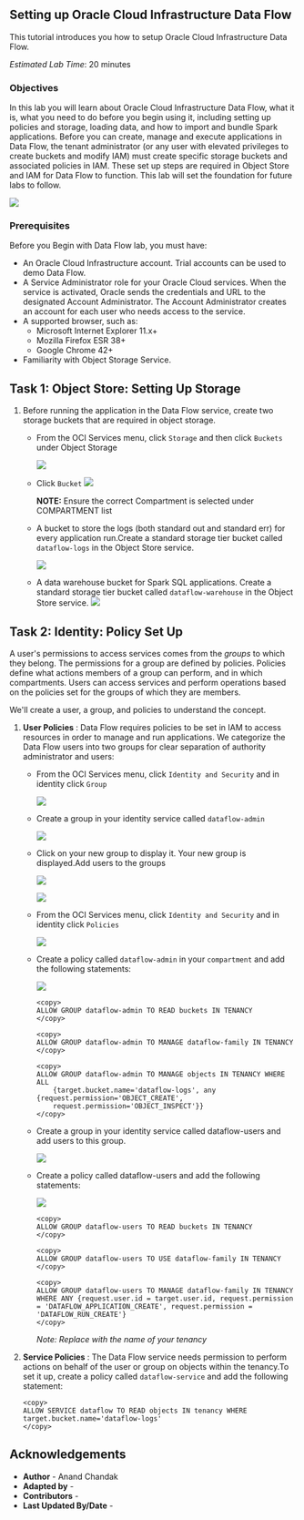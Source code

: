 
## Setting up Oracle Cloud Infrastructure Data Flow

This tutorial introduces you how to setup Oracle Cloud Infrastructure Data Flow.

*Estimated Lab Time*: 20 minutes

### Objectives

In this lab you will learn about Oracle Cloud Infrastructure Data Flow, what it is, what you need to do before you begin using it, including setting up policies and storage, loading data, and how to import and bundle Spark applications. Before you can create, manage and execute applications in Data Flow, the tenant administrator (or any user with elevated privileges to create buckets and modify IAM) must create specific storage buckets and associated policies in IAM. These set up steps are required in Object Store and IAM for Data Flow to function. This lab will set the foundation for future labs to follow.

  ![](../images/DF_Overview1.png " ")

### Prerequisites

Before you Begin with Data Flow lab, you must have:

* An Oracle Cloud Infrastructure account. Trial accounts can be used to demo Data Flow.
* A Service Administrator role for your Oracle Cloud services. When the service is activated, Oracle sends the credentials and URL to the designated Account Administrator. The Account Administrator creates an account for each user who needs access to the service.
* A supported browser, such as:
    * Microsoft Internet Explorer 11.x+
    * Mozilla Firefox ESR 38+
    * Google Chrome 42+
* Familiarity with Object Storage Service.



## Task 1: Object Store: Setting Up Storage

1. Before running the application in the Data Flow service, create two storage buckets that are required in object storage.

    * From the OCI Services menu, click `Storage` and then click `Buckets` under Object Storage

       ![](../images/OBJECT-STORAGE001.png " ")

    * Click `Bucket`
       ![](../images/BUCKET001.png " ")

      **NOTE:** Ensure the correct Compartment is selected under COMPARTMENT list

    * A bucket to store the logs (both standard out and standard err) for every application run.Create a standard storage tier bucket called `dataflow-logs` in the Object Store service.

      ![](../images/CREATEBUCKET001.png " ")

    * A data warehouse bucket for Spark SQL applications. Create a standard storage tier bucket called `dataflow-warehouse` in the Object Store service.
        ![](../images/DATAWAREHOUSEBUCKET.png " ")

## Task 2: Identity: Policy Set Up

A user's permissions to access services comes from the _groups_ to which they belong. The permissions for a group are defined by policies. Policies define what actions members of a group can perform, and in which compartments. Users can access services and perform operations based on the policies set for the groups of which they are members.

We'll create a user, a group, and policies to understand the concept.


1. **User Policies** : Data Flow requires policies to be set in IAM to access resources in order to manage and run applications. We categorize the Data Flow users into two groups for clear separation of authority administrator and users:

    * From the OCI Services menu, click `Identity and Security` and in identity click `Group`

        ![](../images/Groups001.png " ")

    * Create a group in your identity service called `dataflow-admin`

        ![](../images/DataflowAdminUser.png " ")

    * Click on your new group to display it. Your new group is displayed.Add users to the groups

        ![](../images/AddUsertoDFAdminGroup.png " ")

        ![](../images/AddUsers.png " ")

    * From the OCI Services menu, click `Identity and Security` and in identity click `Policies`

        ![](../images/Policies001.png " ")    

    * Create a policy called `dataflow-admin` in your `compartment` and add the following statements:

       ![](../images/CreateDFAdminPolicy.png " ")  

      ```
      <copy>
      ALLOW GROUP dataflow-admin TO READ buckets IN TENANCY
      </copy>
      ```

      ```
      <copy>
      ALLOW GROUP dataflow-admin TO MANAGE dataflow-family IN TENANCY
      </copy>
      ```
      ```
      <copy>
      ALLOW GROUP dataflow-admin TO MANAGE objects IN TENANCY WHERE ALL
          {target.bucket.name='dataflow-logs', any {request.permission='OBJECT_CREATE',
          request.permission='OBJECT_INSPECT'}}
      </copy>
      ```
    * Create a group in your identity service called dataflow-users and add users to this group.

      ![](../images/DFUserGroup.png " ")

    * Create a policy called dataflow-users and add the following statements:

      ![](../images/dfcreateuserspolicies.png " ")

      ```
      <copy>
      ALLOW GROUP dataflow-users TO READ buckets IN TENANCY
      </copy>
      ```
      ```
      <copy>
      ALLOW GROUP dataflow-users TO USE dataflow-family IN TENANCY
      </copy>
      ```
      ```
      <copy>
      ALLOW GROUP dataflow-users TO MANAGE dataflow-family IN TENANCY WHERE ANY {request.user.id = target.user.id, request.permission = 'DATAFLOW_APPLICATION_CREATE', request.permission = 'DATAFLOW_RUN_CREATE'}
      </copy>
      ```
      *Note: Replace <tenancy> with the name of your tenancy*

2. **Service Policies** : The Data Flow service needs permission to perform actions on behalf of the user or group on objects within the tenancy.To set it up, create a policy called `dataflow-service` and add the following statement:

      ```
      <copy>
      ALLOW SERVICE dataflow TO READ objects IN tenancy WHERE target.bucket.name='dataflow-logs'
      </copy>
      ```

## Acknowledgements

- **Author** - Anand Chandak
- **Adapted by** -  
- **Contributors** -
- **Last Updated By/Date** -

